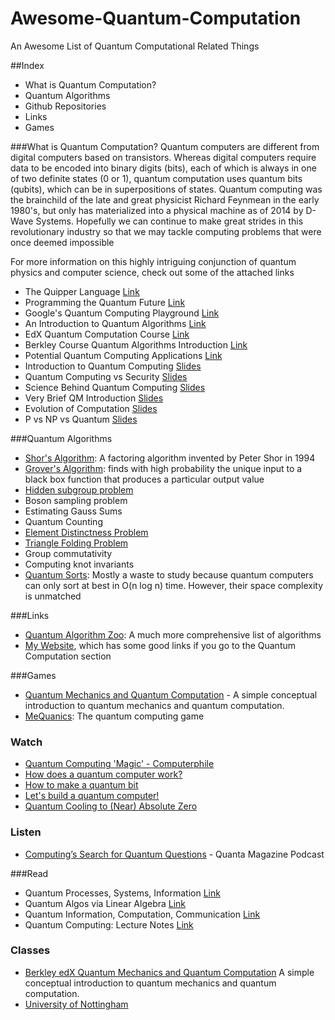 # Awesome-Quantum-Computation
An Awesome List of Quantum Computational Related Things

##Index

- What is Quantum Computation?
- Quantum Algorithms
- Github Repositories
- Links
- Games

###What is Quantum Computation?
Quantum computers are different from digital computers based on transistors. Whereas digital computers require data to be encoded into binary digits (bits), each of which is always in one of two definite states (0 or 1), quantum computation uses quantum bits (qubits), which can be in superpositions of states. Quantum computing was the brainchild of the late and great physicist Richard Feynmean in the early 1980's, but only has materialized into a physical machine as of 2014 by D-Wave Systems. Hopefully we can continue to make great strides in this revolutionary industry so that we may tackle computing problems that were once deemed impossible

For more information on this highly intriguing conjunction of quantum physics and computer science, check out some of the attached links

- The Quipper Language [Link](http://www.mathstat.dal.ca/~selinger/quipper/)
- Programming the Quantum Future [Link](http://delivery.acm.org/10.1145/2700000/2699415/p52-valiron.pdf?ip=67.189.144.38&id=2699415&acc=OPEN&key=4D4702B0C3E38B35%2E4D4702B0C3E38B35%2E4D4702B0C3E38B35%2E6D218144511F3437&CFID=576045833&CFTOKEN=42742525&__acm__=1453053544_ff6f027e81e4c03ae2ef38daa2b25470)
- Google's Quantum Computing Playground [Link](http://www.quantumplayground.net/#/playground/5191954035900416)
- An Introduction to Quantum Algorithms [Link](https://people.cs.umass.edu/~strubell/doc/quantum_tutorial.pdf)
- EdX Quantum Computation Course [Link](https://www.edx.org/course/quantum-mechanics-quantum-computation-uc-berkeleyx-cs-191x)
- Berkley Course Quantum Algorithms Introduction [Link](https://www.cs.berkeley.edu/~vazirani/algorithms/chap10.pdf)
- Potential Quantum Computing Applications [Link](http://www.dwavesys.com/quantum-computing/applications)
- Introduction to Quantum Computing [Slides](https://speakerdeck.com/ericmarcos/introduction-to-quantum-computing)
- Quantum Computing vs Security [Slides](https://speakerdeck.com/veorq/quantum-computers-vs-computers-security)
- Science Behind Quantum Computing [Slides](https://speakerdeck.com/psibi/science-behind-quantum-computing)
- Very Brief QM Introduction [Slides](https://speakerdeck.com/shyuep/nano266-01-introduction-to-quantum-mechanics)
- Evolution of Computation [Slides](https://speakerdeck.com/danielfbento/computational-physics-from-the-mechanical-to-the-quantum-computation)
- P vs NP vs Quantum [Slides](http://slides.com/peterfitzgibbons/p-vs-np#/)

###Quantum Algorithms
- [Shor's Algorithm](https://en.wikipedia.org/wiki/Shor%27s_algorithm): A factoring algorithm invented by Peter Shor in 1994
- [Grover's Algorithm](https://en.wikipedia.org/wiki/Grover%27s_algorithm):  finds with high probability the unique input to a black box function that produces a particular output value
- [Hidden subgroup problem](https://en.wikipedia.org/wiki/Hidden_subgroup_problem)
- Boson sampling problem
- Estimating Gauss Sums
- Quantum Counting
- [Element Distinctness Problem](https://en.wikipedia.org/wiki/Element_distinctness_problem)
- [Triangle Folding Problem](https://en.wikipedia.org/wiki/Triangle_finding_problem)
- Group commutativity
- Computing knot invariants
- [Quantum Sorts](https://en.wikipedia.org/wiki/Quantum_sort): Mostly a waste to study because quantum computers can only sort at best in O(n log n) time. However, their space complexity is unmatched

###Links
- [Quantum Algorithm Zoo](http://math.nist.gov/quantum/zoo/#BBD09): A much more comprehensive list of algorithms
- [My Website](http://itshenry.com/), which has some good links if you go to the Quantum Computation section

###Games
- [Quantum Mechanics and Quantum Computation](https://www.edx.org/course/quantum-mechanics-quantum-computation-uc-berkeleyx-cs-191x) - A simple conceptual introduction to quantum mechanics and quantum computation.
- [MeQuanics](http://www.mequanics.com.au): The quantum computing game

### Watch 
- [Quantum Computing 'Magic' - Computerphile](https://www.youtube.com/watch?v=BYx04e35Xso)
- [How does a quantum computer work?](https://www.youtube.com/watch?v=g_IaVepNDT4)
- [How to make a quantum bit](https://www.youtube.com/watch?v=zNzzGgr2mhk)
- [Let's build a quantum computer!](https://www.youtube.com/watch?v=1PcseLsYZ9Y)
- [Quantum Cooling to (Near) Absolute Zero](https://www.youtube.com/watch?v=7jT5rbE69ho&index=5&list=PLkahZjV5wKe_dajngssVLffaCh2gbq55_)

### Listen 
- [Computing’s Search for Quantum Questions](https://itunes.apple.com/us/podcast/quanta-science-podcast/id1021340531?mt=2#) - Quanta Magazine Podcast

###Read
- Quantum Processes, Systems, Information [Link](http://www.amazon.com/gp/product/052187534X/ref=as_li_tl?ie=UTF8&camp=1789&creative=390957&creativeASIN=052187534X&linkCode=as2&tag=thephoeroncom-20&linkId=47M34V2W4JDQU6WS)
- Quantum Algos via Linear Algebra [Link](http://www.amazon.com/gp/product/0262028395/ref=as_li_tl?ie=UTF8&camp=1789&creative=390957&creativeASIN=0262028395&linkCode=as2&tag=thephoeroncom-20&linkId=GLZ4KQ3B74I4XKAE)
- Quantum Information, Computation, Communication [Link](http://www.amazon.com/gp/product/1107014468/ref=as_li_tl?ie=UTF8&camp=1789&creative=390957&creativeASIN=1107014468&linkCode=as2&tag=thephoeroncom-20&linkId=EWWHCU75Z43TP5FB)
- Quantum Computing: Lecture Notes [Link](http://homepages.cwi.nl/~rdewolf/qcnotes.pdf)

### Classes
- [Berkley edX Quantum Mechanics and Quantum Computation](https://www.edx.org/course/quantum-mechanics-quantum-computation-uc-berkeleyx-cs-191x) A simple conceptual introduction to quantum mechanics and quantum computation.
- [University of Nottingham](http://drinkupthyzider.co.uk/asg/NSC/)
